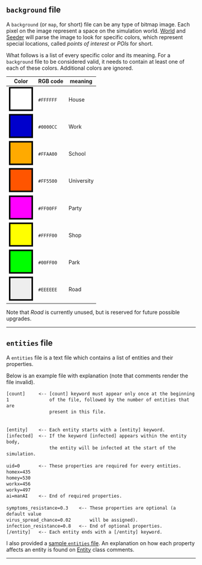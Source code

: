 ## `background` file
A `background` (or `map`, for short) file can be any type of bitmap image.
Each pixel on the image represent a space on the simulation world. [World] and
[Seeder] will parse the image to look for specific colors, which represent
special locations, called _points of interest_ or _POIs_ for short.

What follows is a list of every specific color and its meaning. For a
`background` file to be considered valid, it needs to contain at least one of
each of these colors. Additional colors are ignored.

|   Color   |   RGB code   |   meaning   |
|-----------|--------------|-------------|
| ![home]   | `#FFFFFF`    | House       |
| ![work]   | `#0000CC`    | Work        |
| ![school] | `#FFAA00`    | School      |
| ![uni]    | `#FF5500`    | University  |
| ![party]  | `#FF00FF`    | Party       |
| ![shop]   | `#FFFF00`    | Shop        |
| ![walk]   | `#00FF00`    | Park        |
| ![road]   | `#EEEEEE`    | Road        |

Note that _Road_ is currently unused, but is reserved for future possible
upgrades.

--------------------------------------------------------------------------------

## `entities` file
A `entities` file is a text file which contains a list of entities and their
properties.

Below is an example file with explanation (note that comments render the file
invalid).

```
[count]     <-- [count] keyword must appear only once at the beginning
1               of the file, followed by the number of entities that are
                present in this file.
              

[entity]    <-- Each entity starts with a [entity] keyword.
[infected]  <-- If the keyword [infected] appears within the entity body,
                the entity will be infected at the start of the simulation.
                
uid=0       <-- These properties are required for every entities.
homex=435
homey=530
workx=456
worky=497
ai=manAI    <-- End of required properties.

symptoms_resistance=0.3    <-- These properties are optional (a default value
virus_spread_chance=0.02       will be assigned).
infection_resistance=0.8   <-- End of optional properties.
[/entity]   <-- Each entity ends with a [/entity] keyword.
```

I also provided a [sample `entities` file][A]. An explanation on how each
property affects an entity is found on [Entity] class comments.

--------------------------------------------------------------------------------

[World]: ../README.md#world
[Seeder]: ../README.md#seeder
[Entity]: ../README.md#entity

[home]: md/POI/home.png
[work]: md/POI/work.png
[school]: md/POI/school.png
[uni]: md/POI/uni.png
[party]: md/POI/party.png
[shop]: md/POI/shop.png
[walk]: md/POI/walk.png
[road]: md/POI/road.png

[A]: entities.sample.txt
